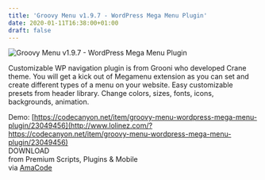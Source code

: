 ```yaml
---
title: 'Groovy Menu v1.9.7 - WordPress Mega Menu Plugin'
date: 2020-01-11T16:38:00+01:00
draft: false
---
```


![Groovy Menu v1.9.7 - WordPress Mega Menu Plugin](http://www.codelist.cc/uploads/posts/2019-03/1553406316_groovy-menu-v1.6.3-wordpress-mega-menu-plugin.jpg "Groovy Menu v1.9.7 - WordPress Mega Menu Plugin")  
  
Customizable WP navigation plugin is from Grooni who developed Crane theme. You will get a kick out of Megamenu extension as you can set and create different types of a menu on your website. Easy customizable presets from header library. Change colors, sizes, fonts, icons, backgrounds, animation.  
  
Demo: [https://codecanyon.net/item/groovy-menu-wordpress-mega-menu-plugin/23049456](http://www.lolinez.com/?https://codecanyon.net/item/groovy-menu-wordpress-mega-menu-plugin/23049456)  
DOWNLOAD  
from Premium Scripts, Plugins & Mobile  
via [AmaCode](https://amazcode.ooo)